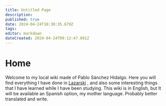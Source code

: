 ```yaml
---
title: Untitled Page
description: 
published: true
date: 2024-04-24T10:30:35.679Z
tags: 
editor: markdown
dateCreated: 2024-04-24T09:12:47.891Z
---
```


# Home
Welcome to my local wiki made of Pablo Sánchez Hidalgo. Here you will find everything I have done in [Lazarski](www.lazarski.pl) , and also some interesting things that I have learned while I have been studying.
This wiki is in English, but It will be available an Spanish option, my mother language. Probably better translated and write.

